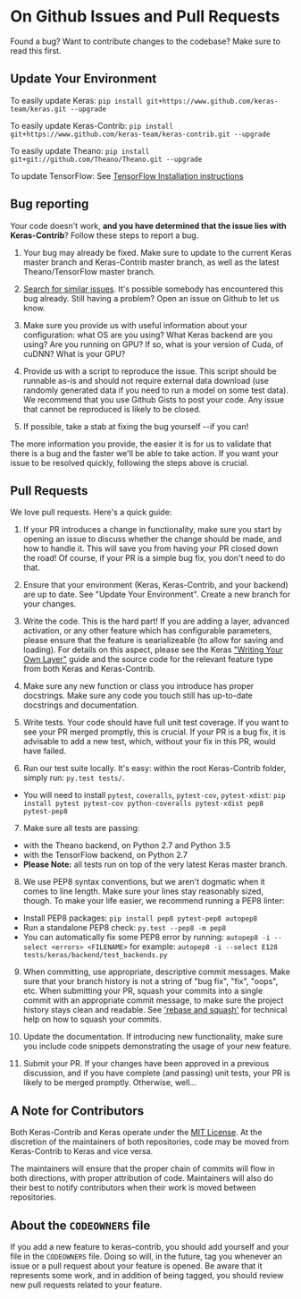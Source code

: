 # On Github Issues and Pull Requests

Found a bug? Want to contribute changes to the codebase? Make sure to read this first.

## Update Your Environment

To easily update Keras: `pip install git+https://www.github.com/keras-team/keras.git --upgrade`

To easily update Keras-Contrib: `pip install git+https://www.github.com/keras-team/keras-contrib.git --upgrade`

To easily update Theano: `pip install git+git://github.com/Theano/Theano.git --upgrade`

To update TensorFlow: See [TensorFlow Installation instructions](https://github.com/tensorflow/tensorflow#installation)

## Bug reporting

Your code doesn't work, **and you have determined that the issue lies with Keras-Contrib**? Follow these steps to report a bug.

1. Your bug may already be fixed. Make sure to update to the current Keras master branch and Keras-Contrib master branch, as well as the latest Theano/TensorFlow master branch.

2. [Search for similar issues](https://github.com/keras-team/keras-contrib/issues?utf8=%E2%9C%93&q=is%3Aissue). It's possible somebody has encountered this bug already. Still having a problem? Open an issue on Github to let us know.

3. Make sure you provide us with useful information about your configuration: what OS are you using? What Keras backend are you using? Are you running on GPU? If so, what is your version of Cuda, of cuDNN? What is your GPU?

4. Provide us with a script to reproduce the issue. This script should be runnable as-is and should not require external data download (use randomly generated data if you need to run a model on some test data). We recommend that you use Github Gists to post your code. Any issue that cannot be reproduced is likely to be closed.

5. If possible, take a stab at fixing the bug yourself --if you can!

The more information you provide, the easier it is for us to validate that there is a bug and the faster we'll be able to take action. If you want your issue to be resolved quickly, following the steps above is crucial.

## Pull Requests

We love pull requests. Here's a quick guide:

1. If your PR introduces a change in functionality, make sure you start by opening an issue to discuss whether the change should be made, and how to handle it. This will save you from having your PR closed down the road! Of course, if your PR is a simple bug fix, you don't need to do that.

2. Ensure that your environment (Keras, Keras-Contrib, and your backend) are up to date. See "Update Your Environment". Create a new branch for your changes.

3. Write the code. This is the hard part! If you are adding a layer, advanced activation, or any other feature which has configurable parameters, please ensure that the feature is searializeable (to allow for saving and loading). For details on this aspect, please see the Keras ["Writing Your Own Layer"](https://keras.io/layers/writing-your-own-keras-layers/) guide and the source code for the relevant feature type from both Keras and Keras-Contrib.

4. Make sure any new function or class you introduce has proper docstrings. Make sure any code you touch still has up-to-date docstrings and documentation.

5. Write tests. Your code should have full unit test coverage. If you want to see your PR merged promptly, this is crucial. If your PR is a bug fix, it is advisable to add a new test, which, without your fix in this PR, would have failed.

6. Run our test suite locally. It's easy: within the root Keras-Contrib folder, simply run: `py.test tests/`.
  - You will need to install `pytest`, `coveralls`, `pytest-cov`, `pytest-xdist`: `pip install pytest pytest-cov python-coveralls pytest-xdist pep8 pytest-pep8`

7. Make sure all tests are passing:
  - with the Theano backend, on Python 2.7 and Python 3.5
  - with the TensorFlow backend, on Python 2.7
  - **Please Note:** all tests run on top of the very latest Keras master branch.

8. We use PEP8 syntax conventions, but we aren't dogmatic when it comes to line length. Make sure your lines stay reasonably sized, though. To make your life easier, we recommend running a PEP8 linter:
  - Install PEP8 packages: `pip install pep8 pytest-pep8 autopep8`
  - Run a standalone PEP8 check: `py.test --pep8 -m pep8`
  - You can automatically fix some PEP8 error by running: `autopep8 -i --select <errors> <FILENAME>` for example: `autopep8 -i --select E128 tests/keras/backend/test_backends.py`

9. When committing, use appropriate, descriptive commit messages. Make sure that your branch history is not a string of "bug fix", "fix", "oops", etc. When submitting your PR, squash your commits into a single commit with an appropriate commit message, to make sure the project history stays clean and readable. See ['rebase and squash'](http://rebaseandsqua.sh/) for technical help on how to squash your commits.

10. Update the documentation. If introducing new functionality, make sure you include code snippets demonstrating the usage of your new feature.

11. Submit your PR. If your changes have been approved in a previous discussion, and if you have complete (and passing) unit tests, your PR is likely to be merged promptly. Otherwise, well...

## A Note for Contributors

Both Keras-Contrib and Keras operate under the [MIT License](LICENSE). At the discretion of the maintainers of both repositories, code may be moved from Keras-Contrib to Keras and vice versa.

The maintainers will ensure that the proper chain of commits will flow in both directions, with proper attribution of code. Maintainers will also do their best to notify contributors when their work is moved between repositories.

## About the `CODEOWNERS` file

If you add a new feature to keras-contrib, you should add yourself and your file in the `CODEOWNERS` file. Doing so will, in the future, tag you whenever an issue or a pull request about your feature is opened. Be aware that it represents some work, and in addition of being tagged, you should review new pull requests related to your feature.
